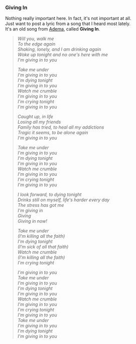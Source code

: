 ### Giving In

Nothing really important here. In fact, it's not important at all.  
Just want to post a lyric from a song that I heard most lately.  
It's an old song from [Adema](http://www.ademaonline.com/), called **Giving In**.


>*Will you, walk me  
>To the edge again  
>Shaking, lonely, and I am drinking again  
>Woke up tonight and no one's here with me  
>I'm giving in to you*
>
>*Take me under  
>I'm giving in to you  
>I'm dying tonight  
>I'm giving in to you  
>Watch me crumble  
>I'm giving in to you  
>I'm crying tonight  
>I'm giving in to you*
>
>*Caught up, in life  
>Losing all my friends  
>Family has tried, to heal all my addictions  
>Tragic it seems, to be alone again  
>I'm giving in to you*
>
>*Take me under  
>I'm giving in to you  
>I'm dying tonight  
>I'm giving in to you  
>Watch me crumble  
>I'm giving in to you  
>I'm crying tonight  
>I'm giving in to you*
>
>*I look forward, to dying tonight  
>Drinks still on myself, life's harder every day  
>The stress has got me  
>I'm giving in  
>Giving  
>Giving in now!*
>
>*Take me under  
>(I'm killing all the faith)  
>I'm dying tonight  
>(I'm sick of all that faith)  
>Watch me crumble  
>(I'm killing all the faith)  
>I'm crying tonight*
>
>*I'm giving in to you  
>Take me under  
>I'm giving in to you  
>I'm dying tonight  
>I'm giving in to you  
>Watch me crumble  
>I'm giving in to you  
>I'm crying tonight  
>I'm giving in to you  
>Take me under  
>I'm giving in to you  
>I'm dying tonight  
>I'm giving in to you*

<!-- {"time": "2005-07-18 20:37:20", "title": "Giving In"} -->

